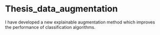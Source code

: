 # Thesis_data_augmentation
I have developed a new explainable augmentation method which improves the performance of classification algorithms. 
